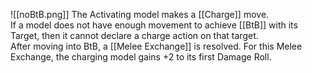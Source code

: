 ![[noBtB.png]] The Activating model makes a [[Charge]] move.  
If a model does not have enough movement to achieve [[BtB]] with its Target, then it cannot declare a charge action on that target.  
After moving into BtB, a [[Melee Exchange]] is resolved. For this Melee Exchange, the charging model gains +2 to its first Damage Roll.